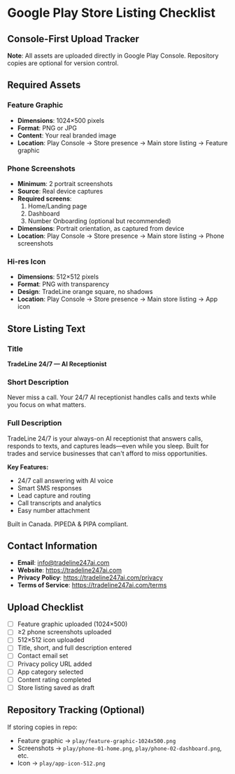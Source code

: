 # Google Play Store Listing Checklist

## Console-First Upload Tracker

**Note**: All assets are uploaded directly in Google Play Console. Repository copies are optional for version control.

## Required Assets

### Feature Graphic
- **Dimensions**: 1024×500 pixels
- **Format**: PNG or JPG
- **Content**: Your real branded image
- **Location**: Play Console → Store presence → Main store listing → Feature graphic

### Phone Screenshots
- **Minimum**: 2 portrait screenshots
- **Source**: Real device captures
- **Required screens**:
  1. Home/Landing page
  2. Dashboard
  3. Number Onboarding (optional but recommended)
- **Dimensions**: Portrait orientation, as captured from device
- **Location**: Play Console → Store presence → Main store listing → Phone screenshots

### Hi-res Icon
- **Dimensions**: 512×512 pixels
- **Format**: PNG with transparency
- **Design**: TradeLine orange square, no shadows
- **Location**: Play Console → Store presence → Main store listing → App icon

## Store Listing Text

### Title
**TradeLine 24/7 — AI Receptionist**

### Short Description
Never miss a call. Your 24/7 AI receptionist handles calls and texts while you focus on what matters.

### Full Description
TradeLine 24/7 is your always-on AI receptionist that answers calls, responds to texts, and captures leads—even while you sleep. Built for trades and service businesses that can't afford to miss opportunities.

**Key Features:**
- 24/7 call answering with AI voice
- Smart SMS responses
- Lead capture and routing
- Call transcripts and analytics
- Easy number attachment

Built in Canada. PIPEDA & PIPA compliant.

## Contact Information

- **Email**: info@tradeline247ai.com
- **Website**: https://tradeline247ai.com
- **Privacy Policy**: https://tradeline247ai.com/privacy
- **Terms of Service**: https://tradeline247ai.com/terms

## Upload Checklist

- [ ] Feature graphic uploaded (1024×500)
- [ ] ≥2 phone screenshots uploaded
- [ ] 512×512 icon uploaded
- [ ] Title, short, and full description entered
- [ ] Contact email set
- [ ] Privacy policy URL added
- [ ] App category selected
- [ ] Content rating completed
- [ ] Store listing saved as draft

## Repository Tracking (Optional)

If storing copies in repo:
- Feature graphic → `play/feature-graphic-1024x500.png`
- Screenshots → `play/phone-01-home.png`, `play/phone-02-dashboard.png`, etc.
- Icon → `play/app-icon-512.png`
